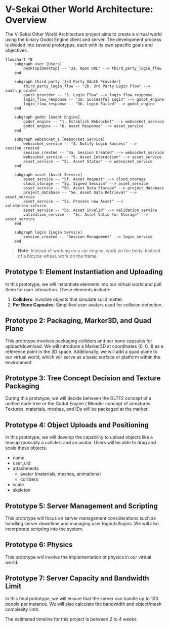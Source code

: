 # V-Sekai Other World Architecture: Overview

The V-Sekai Other World Architecture project aims to create a virtual world using the binary Godot Engine client and server. The development process is divided into several prototypes, each with its own specific goals and objectives.

```mermaid
flowchart TB
    subgraph user [Users]
        desktop[Desktop] -- "2a. Open URL" --> third_party_login_flow
    end

    subgraph third_party [3rd Party OAuth Provider]
        third_party_login_flow -- "2b. 3rd Party Login Flow" --> oauth_provider
        oauth_provider -- "3. Login Flow" --> login_flow_response
        login_flow_response -- "3a. Successful Login" --> godot_engine
        login_flow_response -- "3b. Login Failed" --> godot_engine
    end

    subgraph godot [Godot Engine]
        godot_engine -- "1. Establish Websocket" --> websocket_service
        godot_engine -- "6. Asset Response" --> asset_service
    end

    subgraph websocket_s [Websocket Service]
        websocket_service -- "4. Notify Login Success" --> session_created
        session_created -- "4a. Session Created" --> websocket_service
        websocket_service -- "5. Asset Interaction" --> asset_service
        asset_service -- "5c. Asset Status" --> websocket_service
    end

    subgraph asset [Asset Service]
        asset_service -- "5f. Asset Request" --> cloud_storage
        cloud_storage -- "5g. Signed Session" --> asset_service
        asset_service -- "5d. Asset Data Storage" --> project_database
        project_database -- "5e. Asset Data Retrieval" --> asset_service
        asset_service -- "5a. Process new Asset" --> validation_service
        asset_service -- "5b. Asset Invalid" --> validation_service
        validation_service -- "5c. Asset Valid for Storage" --> asset_service
    end

    subgraph login [Login Service]
        session_created -. "Session Management" .-> login_service
    end
```

> **Note:** Instead of working on a car engine, work on the body. Instead of a bicycle wheel, work on the frame.

## Prototype 1: Element Instantiation and Uploading

In this prototype, we will instantiate elements into our virtual world and pull them for user interaction. These elements include:

1. **Colliders**: Invisible objects that simulate solid matter.
2. **Per Bone Capsules**: Simplified user avatars used for collision detection.

## Prototype 2: Packaging, Marker3D, and Quad Plane

This prototype involves packaging colliders and per bone capsules for upload/download. We will introduce a Marker3D at coordinates (0, 0, 1) as a reference point in the 3D space. Additionally, we will add a quad plane to our virtual world, which will serve as a basic surface or platform within the environment.

## Prototype 3: Tree Concept Decision and Texture Packaging

During this prototype, we will decide between the GLTF2 concept of a unified node tree or the Godot Engine / Blender concept of armatures. Textures, materials, meshes, and IDs will be packaged at the marker.

## Prototype 4: Object Uploads and Positioning

In this prototype, we will develop the capability to upload objects like a teacup (possibly a collider) and an avatar. Users will be able to drag and scale these objects.

- name
- user_uid
- attachments
  - avatar (materials, meshes, animations)
  - colliders
- scale
- skeleton

## Prototype 5: Server Management and Scripting

This prototype will focus on server management considerations such as handling server downtime and managing user logouts/logins. We will also incorporate scripting into the system.

## Prototype 6: Physics

This prototype will involve the implementation of physics in our virtual world.

## Prototype 7: Server Capacity and Bandwidth Limit

In this final prototype, we will ensure that the server can handle up to 100 people per instance. We will also calculate the bandwidth and object/mesh complexity limit.

The estimated timeline for this project is between 2 to 4 weeks.
